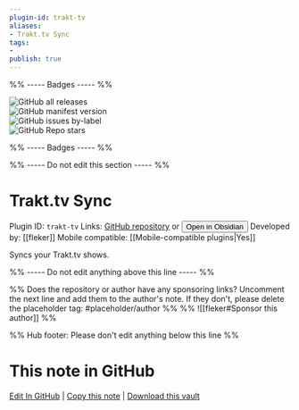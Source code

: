 ```yaml
---
plugin-id: trakt-tv
aliases:
- Trakt.tv Sync
tags: 
- 
publish: true
---
```


%% ----- Badges ----- %%

![GitHub all releases](https://img.shields.io/github/downloads/fleker/trakt-for-obsidian/total?color=573E7A&logo=github&style=for-the-badge)   
![GitHub manifest version](https://img.shields.io/github/manifest-json/v/fleker/trakt-for-obsidian?color=573E7A&logo=github&style=for-the-badge)   
![GitHub issues by-label](https://img.shields.io/github/issues/fleker/trakt-for-obsidian/help%20wanted?color=573E7A&logo=github&style=for-the-badge)   
![GitHub Repo stars](https://img.shields.io/github/stars/fleker/trakt-for-obsidian?color=573E7A&logo=github&style=for-the-badge)

%% ----- Badges ----- %%

%% ----- Do not edit this section ----- %%

# Trakt.tv Sync

Plugin ID: `trakt-tv`
Links: [GitHub repository](https://github.com/fleker/trakt-for-obsidian) or [<button id=HH>Open in Obsidian</button>](obsidian://show-plugin?id=trakt-tv)
Developed by: [[fleker]]
Mobile compatible: [[Mobile-compatible plugins|Yes]]

Syncs your Trakt.tv shows.

%% ----- Do not edit anything above this line ----- %% 

%% Does the repository or author have any sponsoring links? Uncomment the next line and add them to the author's note. If they don't, please delete the placeholder tag: #placeholder/author %%
%% ![[fleker#Sponsor this author]] %%

%% Hub footer: Please don't edit anything below this line %%

# This note in GitHub

<span class="git-footer">[Edit In GitHub](https://github.dev/obsidian-community/obsidian-hub/blob/main/02%20-%20Community%20Expansions/02.05%20All%20Community%20Expansions/Plugins/trakt-tv.md "git-hub-edit-note") | [Copy this note](https://raw.githubusercontent.com/obsidian-community/obsidian-hub/main/02%20-%20Community%20Expansions/02.05%20All%20Community%20Expansions/Plugins/trakt-tv.md "git-hub-copy-note") | [Download this vault](https://github.com/obsidian-community/obsidian-hub/archive/refs/heads/main.zip "git-hub-download-vault") </span>
